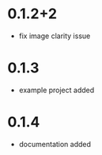 # 0.1.2+2

- fix image clarity issue

# 0.1.3

- example project added

# 0.1.4

- documentation added